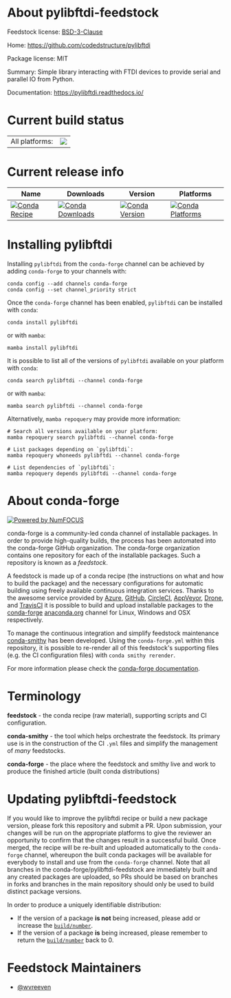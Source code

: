 About pylibftdi-feedstock
=========================

Feedstock license: [BSD-3-Clause](https://github.com/conda-forge/pylibftdi-feedstock/blob/main/LICENSE.txt)

Home: https://github.com/codedstructure/pylibftdi

Package license: MIT

Summary: Simple library interacting with FTDI devices to provide serial and parallel IO from Python.

Documentation: https://pylibftdi.readthedocs.io/

Current build status
====================


<table><tr><td>All platforms:</td>
    <td>
      <a href="https://dev.azure.com/conda-forge/feedstock-builds/_build/latest?definitionId=13335&branchName=main">
        <img src="https://dev.azure.com/conda-forge/feedstock-builds/_apis/build/status/pylibftdi-feedstock?branchName=main">
      </a>
    </td>
  </tr>
</table>

Current release info
====================

| Name | Downloads | Version | Platforms |
| --- | --- | --- | --- |
| [![Conda Recipe](https://img.shields.io/badge/recipe-pylibftdi-green.svg)](https://anaconda.org/conda-forge/pylibftdi) | [![Conda Downloads](https://img.shields.io/conda/dn/conda-forge/pylibftdi.svg)](https://anaconda.org/conda-forge/pylibftdi) | [![Conda Version](https://img.shields.io/conda/vn/conda-forge/pylibftdi.svg)](https://anaconda.org/conda-forge/pylibftdi) | [![Conda Platforms](https://img.shields.io/conda/pn/conda-forge/pylibftdi.svg)](https://anaconda.org/conda-forge/pylibftdi) |

Installing pylibftdi
====================

Installing `pylibftdi` from the `conda-forge` channel can be achieved by adding `conda-forge` to your channels with:

```
conda config --add channels conda-forge
conda config --set channel_priority strict
```

Once the `conda-forge` channel has been enabled, `pylibftdi` can be installed with `conda`:

```
conda install pylibftdi
```

or with `mamba`:

```
mamba install pylibftdi
```

It is possible to list all of the versions of `pylibftdi` available on your platform with `conda`:

```
conda search pylibftdi --channel conda-forge
```

or with `mamba`:

```
mamba search pylibftdi --channel conda-forge
```

Alternatively, `mamba repoquery` may provide more information:

```
# Search all versions available on your platform:
mamba repoquery search pylibftdi --channel conda-forge

# List packages depending on `pylibftdi`:
mamba repoquery whoneeds pylibftdi --channel conda-forge

# List dependencies of `pylibftdi`:
mamba repoquery depends pylibftdi --channel conda-forge
```


About conda-forge
=================

[![Powered by
NumFOCUS](https://img.shields.io/badge/powered%20by-NumFOCUS-orange.svg?style=flat&colorA=E1523D&colorB=007D8A)](https://numfocus.org)

conda-forge is a community-led conda channel of installable packages.
In order to provide high-quality builds, the process has been automated into the
conda-forge GitHub organization. The conda-forge organization contains one repository
for each of the installable packages. Such a repository is known as a *feedstock*.

A feedstock is made up of a conda recipe (the instructions on what and how to build
the package) and the necessary configurations for automatic building using freely
available continuous integration services. Thanks to the awesome service provided by
[Azure](https://azure.microsoft.com/en-us/services/devops/), [GitHub](https://github.com/),
[CircleCI](https://circleci.com/), [AppVeyor](https://www.appveyor.com/),
[Drone](https://cloud.drone.io/welcome), and [TravisCI](https://travis-ci.com/)
it is possible to build and upload installable packages to the
[conda-forge](https://anaconda.org/conda-forge) [anaconda.org](https://anaconda.org/)
channel for Linux, Windows and OSX respectively.

To manage the continuous integration and simplify feedstock maintenance
[conda-smithy](https://github.com/conda-forge/conda-smithy) has been developed.
Using the ``conda-forge.yml`` within this repository, it is possible to re-render all of
this feedstock's supporting files (e.g. the CI configuration files) with ``conda smithy rerender``.

For more information please check the [conda-forge documentation](https://conda-forge.org/docs/).

Terminology
===========

**feedstock** - the conda recipe (raw material), supporting scripts and CI configuration.

**conda-smithy** - the tool which helps orchestrate the feedstock.
                   Its primary use is in the construction of the CI ``.yml`` files
                   and simplify the management of *many* feedstocks.

**conda-forge** - the place where the feedstock and smithy live and work to
                  produce the finished article (built conda distributions)


Updating pylibftdi-feedstock
============================

If you would like to improve the pylibftdi recipe or build a new
package version, please fork this repository and submit a PR. Upon submission,
your changes will be run on the appropriate platforms to give the reviewer an
opportunity to confirm that the changes result in a successful build. Once
merged, the recipe will be re-built and uploaded automatically to the
`conda-forge` channel, whereupon the built conda packages will be available for
everybody to install and use from the `conda-forge` channel.
Note that all branches in the conda-forge/pylibftdi-feedstock are
immediately built and any created packages are uploaded, so PRs should be based
on branches in forks and branches in the main repository should only be used to
build distinct package versions.

In order to produce a uniquely identifiable distribution:
 * If the version of a package **is not** being increased, please add or increase
   the [``build/number``](https://docs.conda.io/projects/conda-build/en/latest/resources/define-metadata.html#build-number-and-string).
 * If the version of a package **is** being increased, please remember to return
   the [``build/number``](https://docs.conda.io/projects/conda-build/en/latest/resources/define-metadata.html#build-number-and-string)
   back to 0.

Feedstock Maintainers
=====================

* [@wvreeven](https://github.com/wvreeven/)

